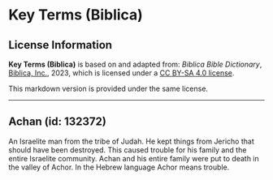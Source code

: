 # Key Terms (Biblica)

## License Information

**Key Terms (Biblica)** is based on and adapted from: _Biblica Bible Dictionary_, [Biblica, Inc.](https://www.biblica.com/), 2023, which is licensed under a [CC BY-SA 4.0 license](https://creativecommons.org/licenses/by-sa/4.0/legalcode.en).

This markdown version is provided under the same license.



--------------------------------

## Achan (id: 132372)

An Israelite man from the tribe of Judah. He kept things from Jericho that should have been destroyed. This caused trouble for his family and the entire Israelite community. Achan and his entire family were put to death in the valley of Achor. In the Hebrew language Achor means trouble.


